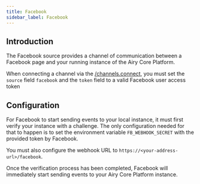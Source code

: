 ```yaml
---
title: Facebook
sidebar_label: Facebook
---
```


## Introduction

The Facebook source provides a channel of communication between a Facebook page and your running instance of the Airy Core Platform.

When connecting a channel via the [/channels.connect](api/http.md#connecting-channels), you must set the `source` field `facebook` and the `token` field to a valid Facebook user access token

## Configuration

For Facebook to start sending events to your local instance, it must first verify your instance with a challenge.
The only configuration needed for that to happen is to set the environment variable `FB_WEBHOOK_SECRET` with the provided token
by Facebook.

You must also configure the webhook URL to `https://<your-address-url>/facebook`.

Once the verification process has been completed, Facebook will immediately start sending events to your Airy Core Platform instance.



